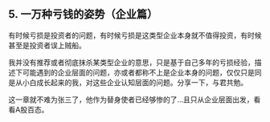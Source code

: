 ## 5. 一万种亏钱的姿势（企业篇）
有时候亏损是投资者的问题，有时候亏损是这类型企业本身就不值得投资，有时候甚至是投资者误上贼船。

我并没有推荐或者彻底抹杀某类型企业的意思，只是基于自己多年的亏损经验，描述下可能遇到的企业层面的问题，亦或者都称不上是企业本身的问题，仅仅只是同是从小白成长起来的我，对这些企业认知层面的问题。分享一下，与君共勉。

这一章就不难为张三了，他作为替身使者已经够惨的了...且只从企业层面出发，看看A股百态。
